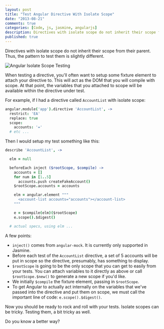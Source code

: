 ```yaml
---
layout: post
title: "Test Angular Directive With Isolate Scope"
date: "2013-08-21"
comments: true
categories: [Code, js, jasmine, angularjs]
description: Directives with isolate scope do not inherit their scope from their parent.  Thus, the pattern to test them is slightly different.
published: true
---
```


Directives with isolate scope do not inherit their scope from their parent.  Thus, the pattern to test them is slightly different.

![Angular Isolate Scope Testing](http://i.imgur.com/wVBKD.png)

<!--more-->

When testing a directive, you'll often want to setup some fixture element to attach your directive to.  This will act as the DOM that you will compile with scope.  At that point, the variables that you attached to scope will be available within the directive under test.

For example, if I had a directive called `AccountList` with isolate scope:

```coffeescript account-list.coffee
angular.module('app').directive 'AccountList', ->
  restrict: 'EA'
  replace: true
  scope:
    accounts: '='
  # etc ...
```

Then I would setup my test something like this:

```coffeescript account-list.spec.coffee
describe 'AccountList', ->

  elm = null

  beforeEach inject ($rootScope, $compile) ->
    accounts = []
    for num in [1..5]
      accounts.push createFakeAccount()
    $rootScope.accounts = accounts

    elm = angular.element """
      <account-list accounts="accounts"></account-list>
    """

    e = $compile(elm)($rootScope)
    e.scope().$digest()

  # actual specs, using elm ...
```

A few points:

- `inject()` comes from `angular-mock`.  It is currently only supported in Jasmine.
- Before each test of the `AccountList` directive, a set of 5 accounts will be put in scope so the directive, presumably, has something to display.
- `$rootScope` is going to be the only scope that you can get to easily from your tests.  You can attach variables to it directly as above or call `$rootScope.$new()` to generate a new scope if you'd like.
- We initially `$compile` the fixture element, passing in `$rootScope`.
- To get Angular to actually act internally on the variables that we've passed into the directive and put them on scope, we must call the important line of code: `e.scope().$digest()`.

Now you should be ready to rock and roll with your tests.  Isolate scopes can be tricky.  Testing them, a bit tricky as well.

Do you know a better way?
